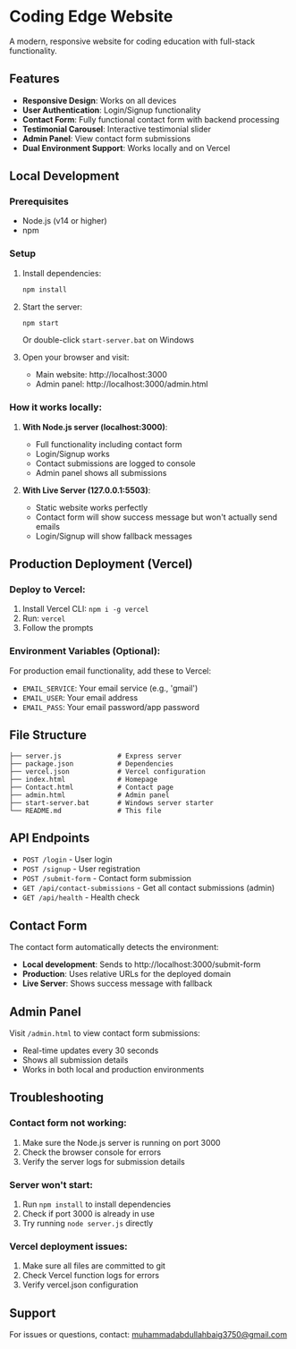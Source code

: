 # Coding Edge Website

A modern, responsive website for coding education with full-stack functionality.

## Features

- **Responsive Design**: Works on all devices
- **User Authentication**: Login/Signup functionality
- **Contact Form**: Fully functional contact form with backend processing
- **Testimonial Carousel**: Interactive testimonial slider
- **Admin Panel**: View contact form submissions
- **Dual Environment Support**: Works locally and on Vercel

## Local Development

### Prerequisites
- Node.js (v14 or higher)
- npm

### Setup
1. Install dependencies:
   ```bash
   npm install
   ```

2. Start the server:
   ```bash
   npm start
   ```
   Or double-click `start-server.bat` on Windows

3. Open your browser and visit:
   - Main website: http://localhost:3000
   - Admin panel: http://localhost:3000/admin.html

### How it works locally:

1. **With Node.js server (localhost:3000)**:
   - Full functionality including contact form
   - Login/Signup works
   - Contact submissions are logged to console
   - Admin panel shows all submissions

2. **With Live Server (127.0.0.1:5503)**:
   - Static website works perfectly
   - Contact form will show success message but won't actually send emails
   - Login/Signup will show fallback messages

## Production Deployment (Vercel)

### Deploy to Vercel:
1. Install Vercel CLI: `npm i -g vercel`
2. Run: `vercel`
3. Follow the prompts

### Environment Variables (Optional):
For production email functionality, add these to Vercel:
- `EMAIL_SERVICE`: Your email service (e.g., 'gmail')
- `EMAIL_USER`: Your email address
- `EMAIL_PASS`: Your email password/app password

## File Structure

```
├── server.js              # Express server
├── package.json           # Dependencies
├── vercel.json            # Vercel configuration
├── index.html             # Homepage
├── Contact.html           # Contact page
├── admin.html             # Admin panel
├── start-server.bat       # Windows server starter
└── README.md              # This file
```

## API Endpoints

- `POST /login` - User login
- `POST /signup` - User registration
- `POST /submit-form` - Contact form submission
- `GET /api/contact-submissions` - Get all contact submissions (admin)
- `GET /api/health` - Health check

## Contact Form

The contact form automatically detects the environment:
- **Local development**: Sends to http://localhost:3000/submit-form
- **Production**: Uses relative URLs for the deployed domain
- **Live Server**: Shows success message with fallback

## Admin Panel

Visit `/admin.html` to view contact form submissions:
- Real-time updates every 30 seconds
- Shows all submission details
- Works in both local and production environments

## Troubleshooting

### Contact form not working:
1. Make sure the Node.js server is running on port 3000
2. Check the browser console for errors
3. Verify the server logs for submission details

### Server won't start:
1. Run `npm install` to install dependencies
2. Check if port 3000 is already in use
3. Try running `node server.js` directly

### Vercel deployment issues:
1. Make sure all files are committed to git
2. Check Vercel function logs for errors
3. Verify vercel.json configuration

## Support

For issues or questions, contact: muhammadabdullahbaig3750@gmail.com